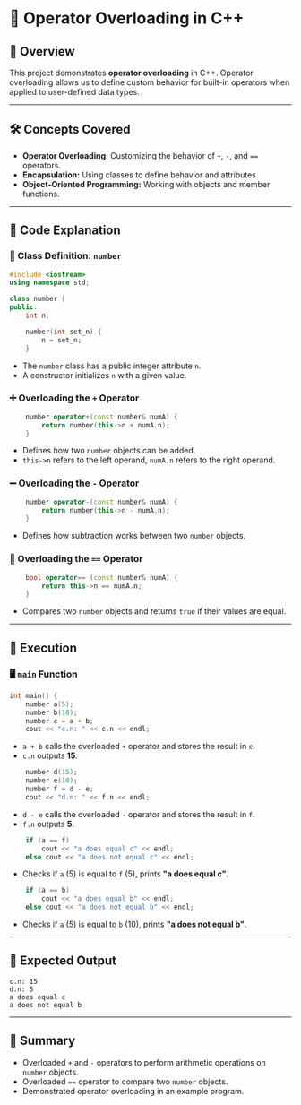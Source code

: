 <h1 align:Centre> 📌 Operator Overloading in C++ </h1>

## 📖 Overview

This project demonstrates **operator overloading** in C++. Operator overloading allows us to define custom behavior for built-in operators when applied to user-defined data types.

---

## 🛠️ Concepts Covered

- **Operator Overloading:** Customizing the behavior of `+`, `-`, and `==` operators.
- **Encapsulation:** Using classes to define behavior and attributes.
- **Object-Oriented Programming:** Working with objects and member functions.

---

## 📜 Code Explanation

### 🔹 Class Definition: `number`
```cpp
#include <iostream>
using namespace std;

class number {
public:
    int n;

    number(int set_n) {
        n = set_n;
    }
```
- The `number` class has a public integer attribute `n`.
- A constructor initializes `n` with a given value.

### ➕ Overloading the `+` Operator
```cpp
    number operator+(const number& numA) {
        return number(this->n + numA.n);
    }
```
- Defines how two `number` objects can be added.
- `this->n` refers to the left operand, `numA.n` refers to the right operand.

### ➖ Overloading the `-` Operator
```cpp
    number operator-(const number& numA) {
        return number(this->n - numA.n);
    }
```
- Defines how subtraction works between two `number` objects.

### 🔁 Overloading the `==` Operator
```cpp
    bool operator== (const number& numA) {
        return this->n == numA.n;
    }
```
- Compares two `number` objects and returns `true` if their values are equal.

---

## 🏃 Execution

### 🖥️ `main` Function
```cpp
int main() {
    number a(5);
    number b(10);
    number c = a + b;
    cout << "c.n: " << c.n << endl;
```
- `a + b` calls the overloaded `+` operator and stores the result in `c`.
- `c.n` outputs **15**.

```cpp
    number d(15);
    number e(10);
    number f = d - e;
    cout << "d.n: " << f.n << endl;
```
- `d - e` calls the overloaded `-` operator and stores the result in `f`.
- `f.n` outputs **5**.

```cpp
    if (a == f)
        cout << "a does equal c" << endl;
    else cout << "a does not equal c" << endl;
```
- Checks if `a` (5) is equal to `f` (5), prints **"a does equal c"**.

```cpp
    if (a == b)
        cout << "a does equal b" << endl;
    else cout << "a does not equal b" << endl;
```
- Checks if `a` (5) is equal to `b` (10), prints **"a does not equal b"**.

---

## 🎯 Expected Output
```plaintext
c.n: 15
d.n: 5
a does equal c
a does not equal b
```

---

## 📌 Summary
- Overloaded `+` and `-` operators to perform arithmetic operations on `number` objects.
- Overloaded `==` operator to compare two `number` objects.
- Demonstrated operator overloading in an example program.
